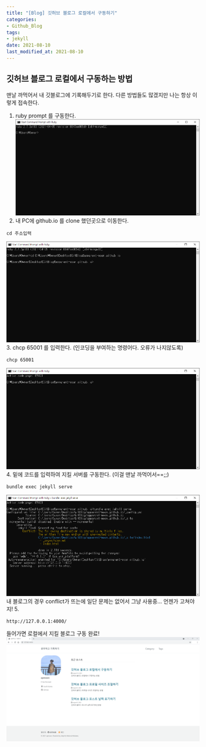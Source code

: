 ```yaml
---
title: "[Blog] 깃허브 블로그 로컬에서 구동하기"
categories:
- Github_Blog
tags: 
- jekyll
date: 2021-08-10
last_modified_at: 2021-08-10
---
```



## 깃허브 블로그 로컬에서 구동하는 방법

맨날 까먹어서 내 깃블로그에 기록해두기로 한다.
다른 방법들도 많겠지만 나는 항상 이렇게 접속한다.

1. ruby prompt 를 구동한다.
![img](/image/local_1.PNG)
2. 내 PC에 github.io 를 clone 했던곳으로 이동한다.
```
cd 주소입력
```
![img](/image/local_2.PNG)
3. chcp 65001 를 입력한다. (인코딩을 부여하는 명령어다. 오류가 나지않도록)
```
chcp 65001
```
![img](/image/local_3.PNG)
4. 밑에 코드를 입력하여 지킬 서버를 구동한다. (이걸 맨날 까먹어서==;;)
```
bundle exec jekyll serve
```
![img](/image/local_4.PNG)
내 블로그의 경우 conflict가 뜨는에 일단 문제는 없어서 그냥 사용중... 언젠가 고쳐야지!
5. 
```
http://127.0.0.1:4000/
``` 
들어가면 로컬에서 지킬 블로그 구동 완료!
![img](/image/local_5.PNG)

